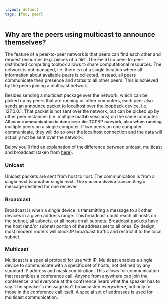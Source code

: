 ```yaml
---
layout: default
tags: [faq, peer]
---
```


## Why are the peers using multicast to announce themselves?

The feature of a peer-to-peer network is that peers can find each other and request resources (e.g. pieces of a file). The FieldTrip peer-to-peer distributed computing toolbox allows to share computational resources. The network is not managed, i.e. there is not a single location where all information about available peers is collected. Instead, all peers communicate their presence and status to all other peers. This is achieved by the peers joining a multicast network. 

Besides sending a multicast package over the network, which can be picked up by peers that are running on other computers, each peer also sends an announce packet to localhost over the loopback device, i.e. 127.0.0.1. That packet is not sent over the network, but can be picked up by other peer instances (i.e. multiple matlab sessions) on the same computer. All peer communication is done over the TCP/IP network, also when running multiple peers on a single computer. If two peers on one computer communicate, they will do so over the localhost connection and the data will actually not be sent over the network.

Below you'll find an explanation of the difference between unicast, multicast and broadcast (taken from [here](http://www.inetdaemon.com/tutorials/internet/ip/addresses/unicast_vs_broadcast.shtml)).

### Unicast

Unicast packets are sent from host to host. The communication is from a single host to another single host. There is one device transmitting a message destined for one reciever.

### Broadcast

Broadcast is when a single device is transmitting a message to all other devices in a given address range. This broadcast could reach all hosts on the subnet, all subnets, or all hosts on all subnets. Broadcast packets have the host (and/or subnet) portion of the address set to all ones. By design, most modern routers will block IP broadcast traffic and restrict it to the local subnet.

### Multicast

Multicast is a special protocol for use with IP. Multicast enables a single device to communicate with a specific set of hosts, not defined by any standard IP address and mask combination. This allows for communication that resembles a conference call. Anyone from anywhere can join the conference, and everyone at the conference hears what the speaker has to say. The speaker's message isn't broadcasted everywhere, but only to those in the conference call itself. A special set of addresses is used for multicast communication.
